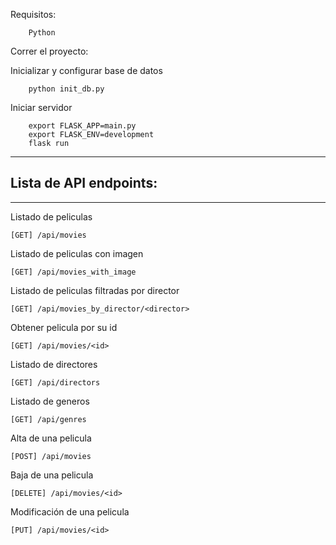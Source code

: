 Requisitos:

```
    Python
```

Correr el proyecto:

Inicializar y configurar base de datos

```
    python init_db.py
```


Iniciar servidor

```
    export FLASK_APP=main.py
    export FLASK_ENV=development
    flask run
```
-----
## Lista de API endpoints:
-----

Listado de peliculas
```
[GET] /api/movies
```

Listado de peliculas con imagen
```
[GET] /api/movies_with_image
```

Listado de peliculas filtradas por director
```
[GET] /api/movies_by_director/<director>
```

Obtener pelicula por su id
```
[GET] /api/movies/<id>
```

Listado de directores
```
[GET] /api/directors
```

Listado de generos
```
[GET] /api/genres
```

Alta de una pelicula
```
[POST] /api/movies
```

Baja de una pelicula
```
[DELETE] /api/movies/<id>
```

Modificación de una pelicula
```
[PUT] /api/movies/<id>
```
